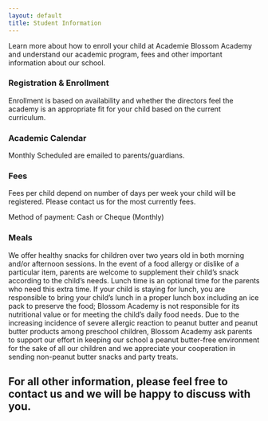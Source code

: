 ```yaml
---
layout: default
title: Student Information
---
```

Learn more about how to enroll your child at Academie Blossom Academy and understand our academic program, fees and other important information about our school.

### Registration & Enrollment

Enrollment is based on availability and whether the directors feel the academy is an appropriate fit for your child based on the current curriculum.

### Academic Calendar

Monthly Scheduled are emailed to parents/guardians.

### Fees

Fees per child depend on number of days per week your child will be registered. Please contact us for the most currently fees.

Method of payment: Cash or Cheque (Monthly)

### Meals

We offer healthy snacks for children over two years old in both morning and/or afternoon sessions. In the event of a food allergy or dislike of a particular item, parents are welcome to supplement their child’s snack according to the child’s needs. Lunch time is an optional time for the parents who need this extra time. If your child is staying for lunch, you are responsible to bring your  child’s lunch in a proper lunch box including an ice pack to preserve the food; Blossom Academy is not responsible for its nutritional value or for meeting the child’s daily food needs. Due to the increasing incidence of severe allergic reaction to peanut butter and peanut butter products among preschool children, Blossom Academy ask parents to support our effort in keeping our school a peanut butter-free environment for the sake of all our children and we appreciate your cooperation in sending non-peanut butter snacks and party treats.

## For all other information, please feel free to contact us and we will be happy to discuss with you.

